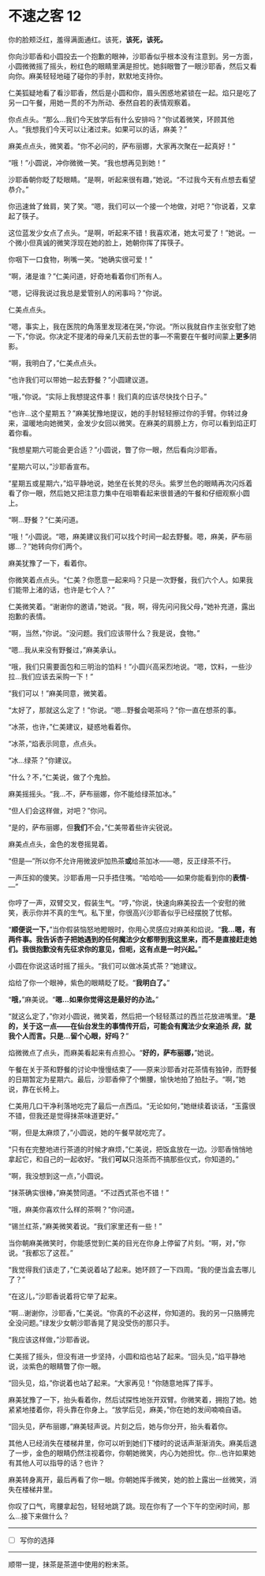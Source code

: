 # 不速之客 12

你的脸颊泛红，羞得满面通红。该死，**该死，该死。**

你向沙耶香和小圆投去一个抱歉的眼神，沙耶香似乎根本没有注意到。另一方面，小圆微微摇了摇头，粉红色的眼睛里满是担忧。她斜眼瞥了一眼沙耶香，然后又看向你。麻美轻轻地碰了碰你的手肘，默默地支持你。

仁美狐疑地看了看沙耶香，然后是小圆和你，眉头困惑地紧锁在一起。焰只是吃了另一口午餐，用她一贯的不为所动、泰然自若的表情观察着。

你点点头。“那么...我们今天放学后有什么安排吗？”你试着微笑，环顾其他人。“我想我们今天可以让渚过来。如果可以的话，麻美？”

麻美点点头，微笑着。“你不必问的，萨布丽娜，大家再次聚在一起真好！”

“哦！”小圆说，冲你微微一笑。“我也想再见到她！”

沙耶香朝你眨了眨眼睛。“是啊，听起来很有趣，”她说。“不过我今天有点想去看望恭介。”

你迅速耸了耸肩，笑了笑。“嗯，我们可以一个接一个地做，对吧？”你说着，又拿起了筷子。

这位蓝发少女点了点头。“是啊，听起来不错！我喜欢渚，她太可爱了！”她说。一个微小但真诚的微笑浮现在她的脸上，她朝你挥了挥筷子。

你咽下一口食物，咧嘴一笑。“她确实很可爱！”

“啊，渚是谁？”仁美问道，好奇地看着你们所有人。

“嗯，记得我说过我总是爱管别人的闲事吗？”你说。

仁美点点头。

“嗯，事实上，我在医院的角落里发现渚在哭，”你说。“所以我就自作主张安慰了她一下，”你说。你决定不提渚的母亲几天前去世的事—不需要在午餐时间蒙上**更多**阴影。

“啊，我明白了，”仁美点点头。

“也许我们可以带她一起去野餐？”小圆建议道。

“哦，”你说。“实际上我想提这件事！我们真的应该尽快找个日子。”

“也许...这个星期五？”麻美犹豫地提议，她的手肘轻轻擦过你的手臂。你转过身来，温暖地向她微笑，金发少女回以微笑。在麻美的肩膀上方，你可以看到焰正盯着你看。

“我想星期六可能会更合适？”小圆说，瞥了你一眼，然后看向沙耶香。

“星期六可以，”沙耶香宣布。

“星期五或星期六，”焰平静地说，她坐在长凳的尽头。紫罗兰色的眼睛再次闪烁着看了你一眼，然后她又把注意力集中在咀嚼看起来很普通的午餐和仔细观察小圆上。

“啊...野餐？”仁美问道。

“哦！”小圆说。“嗯，麻美建议我们可以找个时间一起去野餐。嗯，麻美，萨布丽娜...？”她转向你们两个。

麻美犹豫了一下，看着你。

你微笑着点点头。“仁美？你愿意一起来吗？只是一次野餐，我们六个人。如果我们能带上渚的话，也许是七个人？”

仁美微笑着。“谢谢你的邀请，”她说。“我，啊，得先问问我父母，”她补充道，露出抱歉的表情。

“啊，当然，”你说。“没问题。我们应该带什么？我是说，食物。”

“嗯...我从来没有野餐过，”麻美承认。

“哦，我们只需要面包和三明治的馅料！”小圆兴高采烈地说。“嗯，饮料，一些沙拉...我们应该去采购一下！”

“我们可以！”麻美同意，微笑着。

“太好了，那就这么定了！”你说。“嗯...野餐会喝茶吗？”你一直在想茶的事。

“冰茶，也许，”仁美建议，疑惑地看着你。

“冰茶，”焰表示同意，点点头。

“冰...绿茶？”你建议。

“什么？不，”仁美说，做了个鬼脸。

麻美摇摇头。“我...不，萨布丽娜，你不能给绿茶加冰。”

“但人们会这样做，对吧？”你问。

“是的，萨布丽娜，但**我们**不会，”仁美带着些许尖锐说。

麻美点点头，金色的发卷摇晃着。

“但是—”所以你不允许用微波炉加热茶**或**给茶加冰——嗯，反正绿茶不行。

一声压抑的傻笑。沙耶香用一只手捂住嘴。“哈哈哈——如果你能看到你的**表情**-—”

你哼了一声，双臂交叉，假装生气。“哼，”你说，快速向麻美投去一个安慰的微笑，表示你并不真的生气。私下里，你很高兴沙耶香似乎已经摆脱了忧郁。

“**顺便说一下，**”当你假装恼怒地瞪眼时，你用心灵感应对麻美和焰说。“**我...嗯，有两件事。我告诉杏子把她遇到的任何魔法少女都带到我这里来，而不是直接赶走她们。我很抱歉没有先征求你的意见，但呃，这有点是一时兴起。**”

小圆在你说这话时摇了摇头。“我们可以做冰英式茶？”她建议。

焰给了你一个眼神，紫色的眼睛眨了眨。“**我明白了。**”

“**哦，**”麻美说。“**嗯...如果你觉得这是最好的办法。**”

“就这么定了，”你对小圆说，微笑着，然后把一个轻轻蒸过的西兰花放进嘴里。“**是的，关于这一点——在仙台发生的事情传开后，可能会有魔法少女来追杀 _我_，就我个人而言。只是...留个心眼，好吗？**”

焰微微点了点头，而麻美看起来有点担心。“**好的，萨布丽娜，**”她说。

午餐在关于茶和野餐的讨论中慢慢结束了——原来沙耶香对花茶情有独钟，而野餐的日期暂定为星期六。最后，沙耶香伸了个懒腰，愉快地拍了拍肚子。“啊，”她说，靠在长椅上。

仁美用几口干净利落地吃完了最后一点西瓜。“无论如何，”她继续着谈话，“玉露很不错，但我还是觉得抹茶味道更好。”

“啊，但是太麻烦了，”小圆说，她的午餐早就吃完了。

“只有在完整地进行茶道的时候才麻烦，”仁美说，把饭盒放在一边。沙耶香悄悄地拿起它，和自己的一起收好。“我们**可以**只泡茶而不搞那些仪式，你知道的。”

“啊，我没想到这一点，”小圆说。

“抹茶确实很棒，”麻美赞同道。“不过西式茶也不错！”

“哦，麻美你喜欢什么样的茶啊？”你问道。

“锡兰红茶，”麻美微笑着说。“我们家里还有一些！”

当你朝麻美微笑时，你能感觉到仁美的目光在你身上停留了片刻。“啊，对，”你说。“我都忘了这茬。”

“我觉得我们该走了，”仁美说着站了起来。她环顾了一下四周。“我的便当盒去哪儿了？”

“在这儿，”沙耶香说着将它举了起来。

“啊...谢谢你，沙耶香，”仁美说。“你真的不必这样，你知道的。我的另一只胳膊完全没问题。”绿发少女朝沙耶香晃了晃没受伤的那只手。

“我应该这样做，”沙耶香说。

仁美摇了摇头，但没有进一步坚持，小圆和焰也站了起来。“回头见，”焰平静地说，淡紫色的眼睛瞥了你一眼。

“回头见，焰，”你说着也站了起来。“大家再见！”你随意地挥了挥手。

麻美犹豫了一下，抬头看着你，然后试探性地张开双臂。你微笑着，拥抱了她。她紧紧地搂着你，将头靠在你身上。“放学后见，麻美，”你在她的发间喃喃自语。

“回头见，萨布丽娜，”麻美轻声说。片刻之后，她与你分开，抬头看着你。

其他人已经消失在楼梯井里，你可以听到她们下楼时的说话声渐渐消失。麻美后退了一步，金色的眼睛仍然注视着你，你朝她微笑，内心为她担忧。你...也许如果她有其他人可以指导的话？也许？

麻美转身离开，最后再看了你一眼。你朝她挥手微笑，她的脸上露出一丝微笑，消失在楼梯井里。

你叹了口气，弯腰拿起包，轻轻地跳了跳。现在你有了一个下午的空闲时间，那么...接下来做什么？

---

- [ ] 写你的选择

---

顺带一提，抹茶是茶道中使用的粉末茶。

